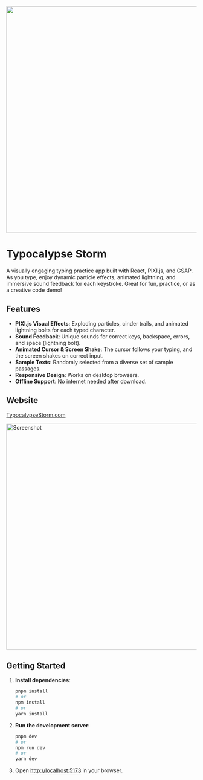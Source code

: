 <img width="600" src="https://github.com/user-attachments/assets/fdde939d-9137-4041-aa50-5175f4264cd9"/>

# Typocalypse Storm

A visually engaging typing practice app built with React, PIXI.js, and GSAP. As you type, enjoy dynamic particle effects, animated lightning, and immersive sound feedback for each keystroke. Great for fun, practice, or as a creative code demo!

## Features
- **PIXI.js Visual Effects**: Exploding particles, cinder trails, and animated lightning bolts for each typed character.
- **Sound Feedback**: Unique sounds for correct keys, backspace, errors, and space (lightning bolt).
- **Animated Cursor & Screen Shake**: The cursor follows your typing, and the screen shakes on correct input.
- **Sample Texts**: Randomly selected from a diverse set of sample passages.
- **Responsive Design**: Works on desktop browsers.
- **Offline Support**: No internet needed after download.

## Website
[TypocalypseStorm.com](https://typocalypsestorm.com)

<img width="600" alt="Screenshot" src="https://github.com/user-attachments/assets/9cdc584a-9cb2-4d12-a7a5-fa9e49307c17" />


## Getting Started

1. **Install dependencies**:
   ```bash
   pnpm install
   # or
   npm install
   # or
   yarn install
   ```

2. **Run the development server**:
   ```bash
   pnpm dev
   # or
   npm run dev
   # or
   yarn dev
   ```

3. Open [http://localhost:5173](http://localhost:5173) in your browser.
